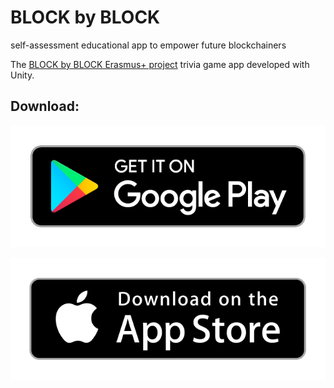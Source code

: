 # BLOCK by BLOCK
 self-assessment educational app to empower future blockchainers

The [BLOCK by BLOCK Erasmus+ project](http://www.blockbyblockproject.com/) trivia game app developed with Unity.

## Download:

[![playstore](/Download_buttons/playstore.png)](https://play.google.com/store/apps/details?id=com.upwell.blockbyblock)

[![appstore](/Download_buttons/appstore.png)](https://apps.apple.com/us/app/block-by-block/id6476008626)
